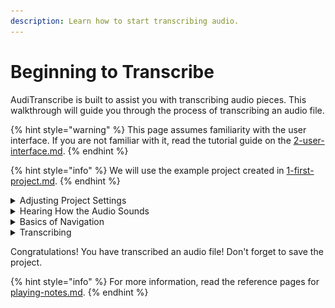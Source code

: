 ```yaml
---
description: Learn how to start transcribing audio.
---
```


# Beginning to Transcribe

AudiTranscribe is built to assist you with transcribing audio pieces. This walkthrough will guide you through the
process of transcribing an audio file.

{% hint style="warning" %}
This page assumes familiarity with the user interface. If you are not familiar with it, read the tutorial guide on
the [2-user-interface.md](2-user-interface.md "mention").
{% endhint %}

{% hint style="info" %}
We will use the example project created in [1-first-project.md](1-first-project.md "mention").
{% endhint %}

<details>

<summary>Adjusting Project Settings</summary>

We will first need to adjust the music key, beats per minute (BPM), time signature, and playback offset.

If you are using the example project file, and enabled estimation of both the BPM and the music key, the top section of
the UI should show the following information:

* **Music Key**: C♯ Minor
* **BPM**: 120.2
* **Time Signature**: 4/4
* **Offset**: 0

Unfortunately, although the music key and BPM are close to the actual values, these are not the correct settings for the
project. Adjust the settings so that they have the following values:

* **Music Key**: C♯ Major
* **BPM**: 120
* **Time Signature**: 6/8
* **Offset**: 0.5

Once you have updated the settings, **save the project**.

</details>

<details>

<summary>Hearing How the Audio Sounds</summary>

Once the project settings are correct, we would like to hear how the audio sounds. There are two ways to do this:

1. Press the **play/pause button** at the bottom of the window.
2. Press the **space bar**.

To stop playing the audio file, press the pause/play button again or press the space bar.

</details>

<details>

<summary>Basics of Navigation</summary>

To move around the spectrogram, you can do one of a few things.

* To scroll up or down, use the **scroll** **wheel** to scroll up or down.
* To move left or right, drag the spectrogram by clicking and dragging on the spectrogram.
* Alternatively, you can click the **scroll to playhead button** to help you move along the spectrogram.

</details>

<details>

<summary>Transcribing</summary>

Now that we have a good idea of how the music sounds, let's try and transcribe it by hand.

1. Find a spot where the audio intensity is high.
    * The higher the audio intensity, the brighter the colour of the spectrogram. Some spots that are high intensity are
      shown in the image below.

      <figure><img src="img/3-beginning-to-transcribe/high-intensity.png" alt="High Intensity Spots"><figcaption><p>Some high intensity spots on the spectrogram</p></figcaption></figure>
    * To determine if a note at that pitch is playing at that time, click on the spectrogram to hear how that note would
      sound.
2. Identify the note that is being played by looking at the left sidebar.
3. The duration of the note can be identified by looking at how long the bar lasts.

</details>

Congratulations! You have transcribed an audio file! Don't forget to save the project.

{% hint style="info" %}
For more information, read the reference pages for [playing-notes.md](../reference/playing-notes.md "mention").
{% endhint %}
